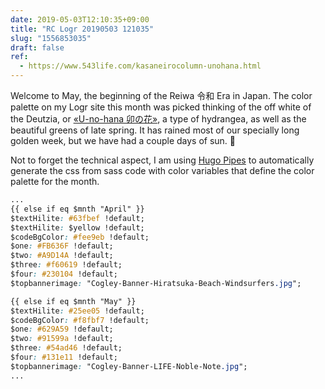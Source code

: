 ```yaml
---
date: 2019-05-03T12:10:35+09:00
title: "RC Logr 20190503 121035"
slug: "1556853035"
draft: false
ref:
  - https://www.543life.com/kasaneirocolumn-unohana.html
---
```


Welcome to May, the beginning of the Reiwa 令和 Era in Japan. The color palette on my Logr site this month was picked thinking of the off white of the Deutzia, or [«U-no-hana 卯の花»](https://en.wikipedia.org/wiki/Deutzia), a type of hydrangea, as well as the beautiful greens of late spring. It has rained most of our specially long golden week, but we have had a couple days of sun. 💐 

Not to forget the technical aspect, I am using [Hugo Pipes](https://gohugo.io/hugo-pipes/) to automatically generate the css from sass code with color variables that define the color palette for the month. 

```css
...
{{ else if eq $mnth "April" }}
$textHilite: #63fbef !default;
$textHilite: $yellow !default;
$codeBgColor: #fee9eb !default;
$one: #FB636F !default;
$two: #A9D14A !default;
$three: #f60619 !default;
$four: #230104 !default;
$topbannerimage: "Cogley-Banner-Hiratsuka-Beach-Windsurfers.jpg";

{{ else if eq $mnth "May" }}
$textHilite: #25ee05 !default;
$codeBgColor: #f8fbf7 !default;
$one: #629A59 !default;
$two: #91599a !default;
$three: #54ad46 !default;
$four: #131e11 !default;
$topbannerimage: "Cogley-Banner-LIFE-Noble-Note.jpg";
...
```
